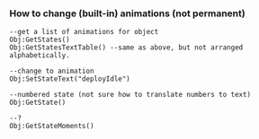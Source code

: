 ### How to change (built-in) animations (not permanent)

```
--get a list of animations for object
Obj:GetStates()
Obj:GetStatesTextTable() --same as above, but not arranged alphabetically.

--change to animation
Obj:SetStateText("deployIdle")

--numbered state (not sure how to translate numbers to text)
Obj:GetState()

--?
Obj:GetStateMoments()
```

